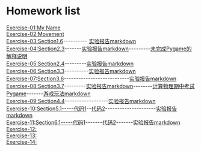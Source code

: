 Homework list
============================
[Exercise-01:My Name](https://github.com/Wangsenlol/compuational_physics_N2015301020139/blob/master/%E5%A7%93%E5%90%8D.py)<br/>
[Exercise-02:Movement](http://note.youdao.com/noteshare?id=1fa57afc028a1f6cd6080cc7b10a6b73)<br/>
[Exercise-03:Section1.6](https://github.com/Wangsenlol/compuational_physics_N2015301020139/tree/master/Chapter1)----------
[实验报告markdown](https://www.zybuluo.com/Andy-Wang/note/901661)<br/>
[Exercise-04:Section2.3](https://github.com/Wangsenlol/compuational_physics_N2015301020139/blob/master/Chapter2/%E4%BD%9C%E4%B8%9A2.12.py)-------[实验报告markdown](https://www.zybuluo.com/Andy-Wang/note/913288)---------[未完成Pygame的解释说明](https://www.zybuluo.com/Andy-Wang/note/914409)<br/>
[Exercise-05:Section2.4](https://github.com/Wangsenlol/compuational_physics_N2015301020139/blob/master/Chapter2/%E4%BD%9C%E4%B8%9A2.21.py)---------[实验报告markdown](https://www.zybuluo.com/Andy-Wang/note/921767)<br/>
[Exercise-06:Section3.3](https://raw.githubusercontent.com/Wangsenlol/compuational_physics_N2015301020139/master/Chapter3/3.13.py)----------[实验报告markdown](https://www.zybuluo.com/Andy-Wang/note/930353)<br/>
[Exercise-07:Section3.6](https://raw.githubusercontent.com/Wangsenlol/compuational_physics_N2015301020139/master/Chapter3/%E4%BD%9C%E4%B8%9A3.25.py)---------------------------[实验报告markdown](https://www.zybuluo.com/Andy-Wang/note/938666)<br/>
[Exercise-08:Section3.7](https://raw.githubusercontent.com/Wangsenlol/compuational_physics_N2015301020139/master/Chapter3/%E4%BD%9C%E4%B8%9A3.31.py)---------[实验报告markdown](https://www.zybuluo.com/Andy-Wang/note/947128)--------[计算物理期中考试Pygame](https://github.com/Wangsenlol/compuational_physics_N2015301020139/tree/master/Pygame)-------[游戏玩法markdown](https://www.zybuluo.com/Andy-Wang/note/947808)<br/>
[Exercise-09:Section4.4](https://raw.githubusercontent.com/Wangsenlol/compuational_physics_N2015301020139/master/Chapter4/%E4%BD%9C%E4%B8%9A4.12.py)------------------[实验报告markdown](https://www.zybuluo.com/Andy-Wang/note/971329)<br/>
[Exercise-10:Section5.1-----代码1](https://raw.githubusercontent.com/Wangsenlol/compuational_physics_N2015301020139/master/Chapter5/%E4%BD%9C%E4%B8%9A5.3.py)--[代码2](https://raw.githubusercontent.com/Wangsenlol/compuational_physics_N2015301020139/master/Chapter5/%E4%BD%9C%E4%B8%9A5.3_1.py)---------------------[实验报告markdown](https://www.zybuluo.com/Andy-Wang/note/979608)<br/>
[Exercise-11:Section6.1-----代码1](https://raw.githubusercontent.com/Wangsenlol/compuational_physics_N2015301020139/master/Chapter6/%E4%B9%A0%E9%A2%986.2.py)-------[代码2](https://raw.githubusercontent.com/Wangsenlol/compuational_physics_N2015301020139/master/Chapter6/%E4%B9%A0%E9%A2%986.2_1.py)-------[实验报告markdown](https://www.zybuluo.com/Andy-Wang/note/987837)<br/>
[Exercise-12:]()<br/>
[Exercise-13:]()<br/>
[Exercise-14:]()<br/>
